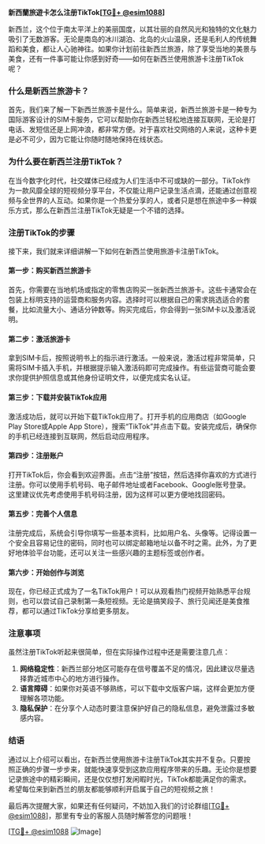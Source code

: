 **新西蘭旅遊卡怎么注册TikTok[[TG💪+ @esim1088](https://t.me/s/esim1088)]**

新西兰，这个位于南太平洋上的美丽国度，以其壮丽的自然风光和独特的文化魅力吸引了无数游客。无论是南岛的冰川湖泊、北岛的火山温泉，还是毛利人的传统舞蹈和美食，都让人心驰神往。如果你计划前往新西兰旅游，除了享受当地的美景与美食，还有一件事可能让你感到好奇——如何在新西兰使用旅游卡注册TikTok呢？

### 什么是新西兰旅游卡？

首先，我们来了解一下新西兰旅游卡是什么。简单来说，新西兰旅游卡是一种专为国际游客设计的SIM卡服务，它可以帮助你在新西兰轻松地连接互联网，无论是打电话、发短信还是上网冲浪，都非常方便。对于喜欢社交网络的人来说，这种卡更是必不可少，因为它能让你随时随地保持在线状态。

### 为什么要在新西兰注册TikTok？

在当今数字化时代，社交媒体已经成为人们生活中不可或缺的一部分。TikTok作为一款风靡全球的短视频分享平台，不仅能让用户记录生活点滴，还能通过创意视频与全世界的人互动。如果你是一个热爱分享的人，或者只是想在旅途中多一种娱乐方式，那么在新西兰注册TikTok无疑是一个不错的选择。

### 注册TikTok的步骤

接下来，我们就来详细讲解一下如何在新西兰使用旅游卡注册TikTok。

#### 第一步：购买新西兰旅游卡

首先，你需要在当地机场或指定的零售店购买一张新西兰旅游卡。这些卡通常会在包装上标明支持的运营商和服务内容。选择时可以根据自己的需求挑选适合的套餐，比如流量大小、通话分钟数等。购买完成后，你会得到一张SIM卡以及激活说明。

#### 第二步：激活旅游卡

拿到SIM卡后，按照说明书上的指示进行激活。一般来说，激活过程非常简单，只需将SIM卡插入手机，并根据提示输入激活码即可完成操作。有些运营商可能会要求你提供护照信息或其他身份证明文件，以便完成实名认证。

#### 第三步：下载并安装TikTok应用

激活成功后，就可以开始下载TikTok应用了。打开手机的应用商店（如Google Play Store或Apple App Store），搜索“TikTok”并点击下载。安装完成后，确保你的手机已经连接到互联网，然后启动应用程序。

#### 第四步：注册账户

打开TikTok后，你会看到欢迎界面。点击“注册”按钮，然后选择你喜欢的方式进行注册。你可以使用手机号码、电子邮件地址或者Facebook、Google账号登录。这里建议优先考虑使用手机号码注册，因为这样可以更方便地找回密码。

#### 第五步：完善个人信息

注册完成后，系统会引导你填写一些基本资料，比如用户名、头像等。记得设置一个安全且容易记住的密码，同时也可以绑定邮箱地址以备不时之需。此外，为了更好地体验平台功能，还可以关注一些感兴趣的主题标签或创作者。

#### 第六步：开始创作与浏览

现在，你已经正式成为了一名TikTok用户！可以从观看热门视频开始熟悉平台规则，也可以尝试自己录制第一条短视频。无论是搞笑段子、旅行见闻还是美食推荐，都可以通过TikTok分享给更多朋友。

### 注意事项

虽然注册TikTok听起来很简单，但在实际操作过程中还是需要注意几点：

1. **网络稳定性**：新西兰部分地区可能存在信号覆盖不足的情况，因此建议尽量选择靠近城市中心的地方进行操作。
2. **语言障碍**：如果你对英语不够熟练，可以下载中文版客户端，这样会更加方便理解各项功能。
3. **隐私保护**：在分享个人动态时要注意保护好自己的隐私信息，避免泄露过多敏感内容。

### 结语

通过以上介绍可以看出，在新西兰使用旅游卡注册TikTok其实并不复杂。只要按照正确的步骤一步步来，就能快速享受到这款应用程序带来的乐趣。无论你是想要记录旅途中的精彩瞬间，还是仅仅想打发闲暇时光，TikTok都能满足你的需求。希望每位来到新西兰的朋友都能够顺利开启属于自己的短视频之旅！

最后再次提醒大家，如果还有任何疑问，不妨加入我们的讨论群组[[TG💪+ @esim1088](https://t.me/s/esim1088)]，那里有专业的客服人员随时解答您的问题哦！

[[TG💪+ @esim1088](https://t.me/s/esim1088) ![Image](https://i.postimg.cc/4NQfJmqS/Snipaste-2025-05-13-00-14-12.png)]